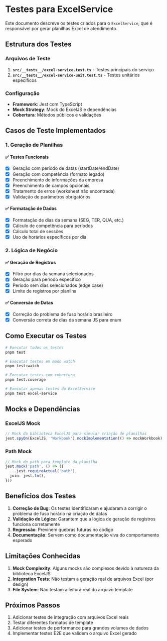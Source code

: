 # Testes para ExcelService

Este documento descreve os testes criados para o `ExcelService`, que é responsável por gerar planilhas Excel de atendimento.

## Estrutura dos Testes

### Arquivos de Teste

1. **`src/__tests__/excel-service.test.ts`** - Testes principais do serviço
2. **`src/__tests__/excel-service-unit.test.ts`** - Testes unitários específicos

### Configuração

- **Framework**: Jest com TypeScript
- **Mock Strategy**: Mock do ExcelJS e dependências
- **Cobertura**: Métodos públicos e validações

## Casos de Teste Implementados

### 1. Geração de Planilhas

#### ✅ Testes Funcionais

- [x] Geração com período de datas (startDate/endDate)
- [x] Geração com competência (formato legado)
- [x] Preenchimento de informações da empresa
- [x] Preenchimento de campos opcionais
- [x] Tratamento de erros (worksheet não encontrada)
- [x] Validação de parâmetros obrigatórios

#### ✅ Formatação de Dados

- [x] Formatação de dias da semana (SEG, TER, QUA, etc.)
- [x] Cálculo de competência para períodos
- [x] Cálculo total de sessões
- [x] Uso de horários específicos por dia

### 2. Lógica de Negócio

#### ✅ Geração de Registros

- [x] Filtro por dias da semana selecionados
- [x] Geração para período específico
- [x] Período sem dias selecionados (edge case)
- [x] Limite de registros por planilha

#### ✅ Conversão de Datas

- [x] Correção do problema de fuso horário brasileiro
- [x] Conversão correta de dias da semana JS para enum

## Como Executar os Testes

```bash
# Executar todos os testes
pnpm test

# Executar testes em modo watch
pnpm test:watch

# Executar testes com cobertura
pnpm test:coverage

# Executar apenas testes do ExcelService
pnpm test excel-service
```

## Mocks e Dependências

### ExcelJS Mock

```typescript
// Mock da biblioteca ExcelJS para simular criação de planilhas
jest.spyOn(ExcelJS, 'Workbook').mockImplementation(() => mockWorkbook)
```

### Path Mock

```typescript
// Mock do path para template da planilha
jest.mock('path', () => ({
  ...jest.requireActual('path'),
  join: jest.fn(),
}))
```

## Benefícios dos Testes

1. **Correção de Bug**: Os testes identificaram e ajudaram a corrigir o problema de fuso horário na criação de datas
2. **Validação de Lógica**: Garantem que a lógica de geração de registros funciona corretamente
3. **Regressão**: Previnem quebras futuras no código
4. **Documentação**: Servem como documentação viva do comportamento esperado

## Limitações Conhecidas

1. **Mock Complexity**: Alguns mocks são complexos devido à natureza da biblioteca ExcelJS
2. **Integration Tests**: Não testam a geração real de arquivos Excel (por design)
3. **File System**: Não testam a leitura real do arquivo template

## Próximos Passos

1. Adicionar testes de integração com arquivos Excel reais
2. Testar diferentes formatos de template
3. Adicionar testes de performance para grandes volumes de dados
4. Implementar testes E2E que validem o arquivo Excel gerado
